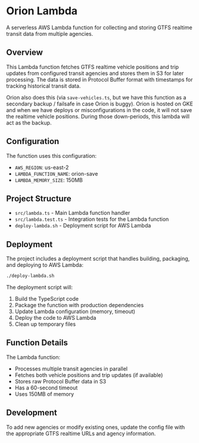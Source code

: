 # Orion Lambda

A serverless AWS Lambda function for collecting and storing GTFS realtime transit data from multiple agencies.

## Overview

This Lambda function fetches GTFS realtime vehicle positions and trip updates from configured transit agencies and stores them in S3 for later processing. The data is stored in Protocol Buffer format with timestamps for tracking historical transit data.

Orion also does this (via `save-vehicles.ts`, but we have this function as a secondary backup / failsafe in case Orion is buggy). Orion is hosted on GKE and when we have deploys or misconfigurations in the code, it will not save the realtime vehicle positions. During those down-periods, this lambda will act as the backup. 

## Configuration

The function uses this configuration:

- `AWS_REGION`: us-east-2
- `LAMBDA_FUNCTION_NAME`: orion-save
- `LAMBDA_MEMORY_SIZE`: 150MB

## Project Structure

- `src/lambda.ts` - Main Lambda function handler
- `src/lambda.test.ts` - Integration tests for the Lambda function
- `deploy-lambda.sh` - Deployment script for AWS Lambda


## Deployment

The project includes a deployment script that handles building, packaging, and deploying to AWS Lambda:

```bash
./deploy-lambda.sh
```

The deployment script will:
1. Build the TypeScript code
2. Package the function with production dependencies
3. Update Lambda configuration (memory, timeout)
4. Deploy the code to AWS Lambda
5. Clean up temporary files

## Function Details

The Lambda function:
- Processes multiple transit agencies in parallel
- Fetches both vehicle positions and trip updates (if available)
- Stores raw Protocol Buffer data in S3
- Has a 60-second timeout
- Uses 150MB of memory

## Development

To add new agencies or modify existing ones, update the config file with the appropriate GTFS realtime URLs and agency information.
